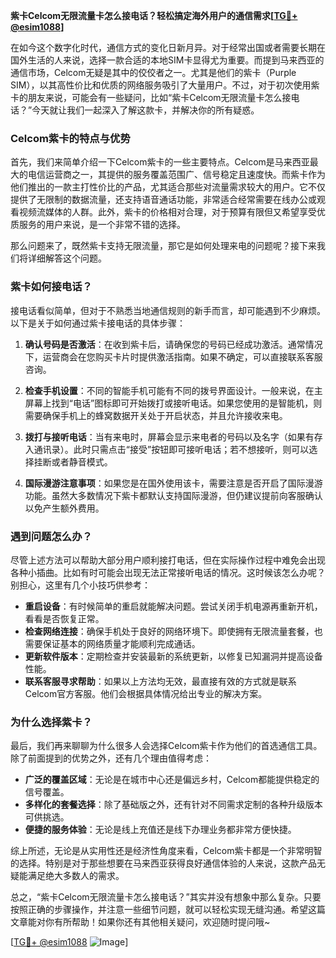 **紫卡Celcom无限流量卡怎么接电话？轻松搞定海外用户的通信需求[[TG💪+ @esim1088](https://t.me/s/esim1088)]**

在如今这个数字化时代，通信方式的变化日新月异。对于经常出国或者需要长期在国外生活的人来说，选择一款合适的本地SIM卡显得尤为重要。而提到马来西亚的通信市场，Celcom无疑是其中的佼佼者之一。尤其是他们的紫卡（Purple SIM），以其高性价比和优质的网络服务吸引了大量用户。不过，对于初次使用紫卡的朋友来说，可能会有一些疑问，比如“紫卡Celcom无限流量卡怎么接电话？”今天就让我们一起深入了解这款卡，并解决你的所有疑惑。

### Celcom紫卡的特点与优势

首先，我们来简单介绍一下Celcom紫卡的一些主要特点。Celcom是马来西亚最大的电信运营商之一，其提供的服务覆盖范围广、信号稳定且速度快。而紫卡作为他们推出的一款主打性价比的产品，尤其适合那些对流量需求较大的用户。它不仅提供了无限制的数据流量，还支持语音通话功能，非常适合经常需要在线办公或观看视频流媒体的人群。此外，紫卡的价格相对合理，对于预算有限但又希望享受优质服务的用户来说，是一个非常不错的选择。

那么问题来了，既然紫卡支持无限流量，那它是如何处理来电的问题呢？接下来我们将详细解答这个问题。

### 紫卡如何接电话？

接电话看似简单，但对于不熟悉当地通信规则的新手而言，却可能遇到不少麻烦。以下是关于如何通过紫卡接电话的具体步骤：

1. **确认号码是否激活**：在收到紫卡后，请确保您的号码已经成功激活。通常情况下，运营商会在您购买卡片时提供激活指南。如果不确定，可以直接联系客服咨询。
   
2. **检查手机设置**：不同的智能手机可能有不同的拨号界面设计。一般来说，在主屏幕上找到“电话”图标即可开始拨打或接听电话。如果您使用的是智能机，则需要确保手机上的蜂窝数据开关处于开启状态，并且允许接收来电。

3. **拨打与接听电话**：当有来电时，屏幕会显示来电者的号码以及名字（如果有存入通讯录）。此时只需点击“接受”按钮即可接听电话；若不想接听，则可以选择挂断或者静音模式。

4. **国际漫游注意事项**：如果您是在国外使用该卡，需要注意是否开启了国际漫游功能。虽然大多数情况下紫卡都默认支持国际漫游，但仍建议提前向客服确认以免产生额外费用。

### 遇到问题怎么办？

尽管上述方法可以帮助大部分用户顺利接打电话，但在实际操作过程中难免会出现各种小插曲。比如有时可能会出现无法正常接听电话的情况。这时候该怎么办呢？别担心，这里有几个小技巧供参考：

- **重启设备**：有时候简单的重启就能解决问题。尝试关闭手机电源再重新开机，看看是否恢复正常。
- **检查网络连接**：确保手机处于良好的网络环境下。即使拥有无限流量套餐，也需要保证基本的网络质量才能顺利完成通话。
- **更新软件版本**：定期检查并安装最新的系统更新，以修复已知漏洞并提高设备性能。
- **联系客服寻求帮助**：如果以上方法均无效，最直接有效的方式就是联系Celcom官方客服。他们会根据具体情况给出专业的解决方案。

### 为什么选择紫卡？

最后，我们再来聊聊为什么很多人会选择Celcom紫卡作为他们的首选通信工具。除了前面提到的优势之外，还有几个理由值得考虑：

- **广泛的覆盖区域**：无论是在城市中心还是偏远乡村，Celcom都能提供稳定的信号覆盖。
- **多样化的套餐选择**：除了基础版之外，还有针对不同需求定制的各种升级版本可供挑选。
- **便捷的服务体验**：无论是线上充值还是线下办理业务都非常方便快捷。

综上所述，无论是从实用性还是经济性角度来看，Celcom紫卡都是一个非常明智的选择。特别是对于那些想要在马来西亚获得良好通信体验的人来说，这款产品无疑能满足绝大多数人的需求。

总之，“紫卡Celcom无限流量卡怎么接电话？”其实并没有想象中那么复杂。只要按照正确的步骤操作，并注意一些细节问题，就可以轻松实现无缝沟通。希望这篇文章能对你有所帮助！如果你还有其他相关疑问，欢迎随时提问哦~

[[TG💪+ @esim1088](https://t.me/s/esim1088) ![Image](https://i.postimg.cc/4NQfJmqS/Snipaste-2025-05-13-00-14-12.png)]